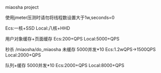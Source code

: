 miaosha project

使用jmeter压测时请勿将线程数设置大于1w,seconds=0




Ecs:一核+SSD
Local:八核+HHD

用户对象缓存+页面缓存
Ecs:200+QPS
Local:5000+QPS 

秒杀 /miaosha/do_miaosha
未缓存 5000并发*10
Ecs:1.2wQPS->1500QPS
Local:2000+QPS

队列+缓存 5000并发*10
Ecs:2000+QPS
Local:8000+QPS